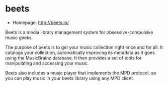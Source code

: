 # beets

* Homepage: http://beets.io/

Beets is a media library management system for obsessive-compulsive music
 geeks.

 The purpose of beets is to get your music collection right once and for
 all. It catalogs your collection, automatically improving its metadata as
 it goes using the MusicBrainz database.  It then provides a set of tools
 for manipulating and accessing your music.

 Beets also includes a music player that implements the MPD protocol, so
 you can play music in your beets library using any MPD client.
